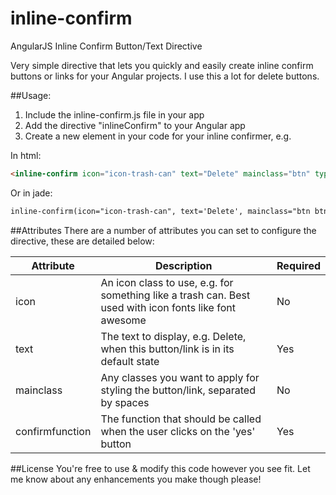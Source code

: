 inline-confirm
==============

AngularJS Inline Confirm Button/Text Directive

Very simple directive that lets you quickly and easily create inline confirm buttons or links for your Angular projects.
I use this a lot for delete buttons.

##Usage:
1. Include the inline-confirm.js file in your app
2. Add the directive "inlineConfirm" to your Angular app
3. Create a new element in your code for your inline confirmer, e.g. 

In html:
```html
<inline-confirm icon="icon-trash-can" text="Delete" mainclass="btn" type="button" confirmfunction="myFunc(param1, param2)"/>
```

Or in jade:
```html
inline-confirm(icon="icon-trash-can", text='Delete', mainclass="btn btn-orange", type="button", confirmfunction="myFunc(param1, param2)")
```

##Attributes
There are a number of attributes you can set to configure the directive, these are detailed below:

| Attribute     | Description | Required  |
| ------------- |-------------| ---------|
| icon          | An icon class to use, e.g. for something like a trash can. Best used with icon fonts like font awesome | No        |
| text | The text to display, e.g. Delete, when this button/link is in its default state | Yes |
| mainclass | Any classes you want to apply for styling the button/link, separated by spaces | No |
| confirmfunction | The function that should be called when the user clicks on the 'yes' button | Yes |

##License
You're free to use & modify this code however you see fit. Let me know about any enhancements you make though please!


